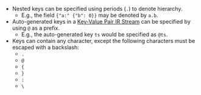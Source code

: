 * Nested keys can be specified using periods (`.`) to denote hierarchy.
  * E.g., the field `{"a:" {"b": 0}}` may be denoted by `a.b`.
* Auto-generated keys in a [Key-Value Pair IR Stream][kv-pair-ir] can be specified by using `@` as
  a prefix.
  * E.g., the auto-generated key `ts` would be specified as `@ts`.
* Keys can contain any character, except the following characters must be escaped with a backslash:
  * `.`
  * `@`
  * `{`
  * `}`
  * `:`
  * `\`

[kv-pair-ir]: https://docs.yscope.com/clp/main/dev-guide/design-key-value-pair-ir-stream.html
